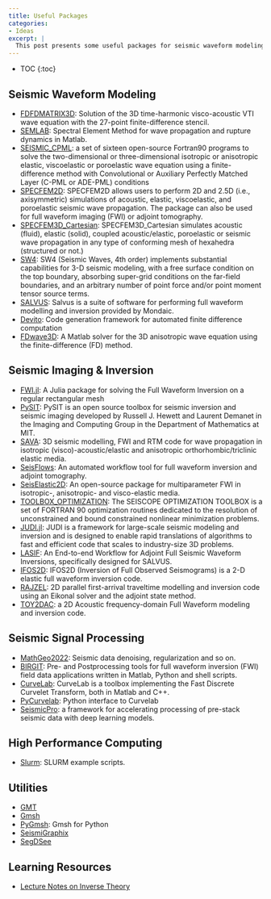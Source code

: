 ```yaml
---
title: Useful Packages
categories:
- Ideas
excerpt: |
  This post presents some useful packages for seismic waveform modeling, imaging, and inversion.
---
```


<!-- more -->

* TOC
{:toc}

## Seismic Waveform Modeling
- [FDFDMATRIX3D](https://www.geoazur.fr/WIND/bin/view/Main/Opencodes/WebHome#mjx-eqn%3AFDFDMATRIX3D): Solution of the 3D time-harmonic visco-acoustic VTI wave equation with the 27-point finite-difference stencil.
- [SEMLAB](https://github.com/jpampuero/semlab): Spectral Element Method for wave propagation and rupture dynamics in Matlab.
- [SEISMIC_CPML](https://github.com/geodynamics/seismic_cpml): a set of sixteen open-source Fortran90 programs to solve the two-dimensional or three-dimensional isotropic or anisotropic elastic, viscoelastic or poroelastic wave equation using a finite-difference method with Convolutional or Auxiliary Perfectly Matched Layer (C-PML or ADE-PML) conditions
- [SPECFEM2D](https://github.com/geodynamics/specfem2d): SPECFEM2D allows users to perform 2D and 2.5D (i.e., axisymmetric) simulations of acoustic, elastic, viscoelastic, and poroelastic seismic wave propagation. The package can also be used for full waveform imaging (FWI) or adjoint tomography.
- [SPECFEM3D_Cartesian](https://github.com/geodynamics/specfem3d): SPECFEM3D_Cartesian simulates acoustic (fluid), elastic (solid), coupled acoustic/elastic, poroelastic or seismic wave propagation in any type of conforming mesh of hexahedra (structured or not.)
- [SW4](https://github.com/geodynamics/sw4): SW4 (Seismic Waves, 4th order) implements substantial capabilities for 3-D seismic modeling, with a free surface condition on the top boundary, absorbing super-grid conditions on the far-field boundaries, and an arbitrary number of point force and/or point moment tensor source terms.
- [SALVUS](https://mondaic.com/): Salvus is a suite of software for performing full waveform modelling and inversion provided by Mondaic.
- [Devito](https://github.com/devitocodes/devito): Code generation framework for automated finite difference computation
- [FDwave3D](https://github.com/leileely/FDwave3D): A Matlab solver for the 3D anisotropic wave equation using the finite-difference (FD) method.



## Seismic Imaging & Inversion
- [FWI.jl](https://github.com/JuliaInv/FWI.jl): A Julia package for solving the Full Waveform Inversion on a regular rectangular mesh
- [PySIT](http://pysit.org/): PySIT is an open source toolbox for seismic inversion and seismic imaging developed by Russell J. Hewett and Laurent Demanet in the Imaging and Computing Group in the Department of Mathematics at MIT.
- [SAVA](https://github.com/daniel-koehn/SAVA): 3D seismic modelling, FWI and RTM code for wave propagation in isotropic (visco)-acoustic/elastic and anisotropic orthorhombic/triclinic elastic media.
- [SeisFlows](https://github.com/adjtomo/seisflows): An automated workflow tool for full waveform inversion and adjoint tomography.
- [SeisElastic2D](https://github.com/crewesleo/SeisElastic2D): An open-source package for multiparameter FWI in isotropic-, anisotropic- and visco-elastic media.
- [TOOLBOX_OPTIMIZATION](https://seiscope2.osug.fr/SEISCOPE-OPTIMIZATION-TOOLBOX): The SEISCOPE OPTIMIZATION TOOLBOX is a set of FORTRAN 90 optimization routines dedicated to the resolution of unconstrained and bound constrained nonlinear minimization problems.
- [JUDI.jl](https://github.com/slimgroup/JUDI.jl): JUDI is a framework for large-scale seismic modeling and inversion and is designed to enable rapid translations of algorithms to fast and efficient code that scales to industry-size 3D problems.
- [LASIF](https://github.com/dirkphilip/LASIF_2.0): An End-to-end Workflow for Adjoint Full Seismic Waveform Inversions, specifically designed for SALVUS.
- [IFOS2D](https://git.scc.kit.edu/GPIAG-Software/IFOS2D): IFOS2D (Inversion of Full  Observed Seismograms) is a 2-D elastic full waveform inversion code.  
- [RAJZEL](https://github.com/daniel-koehn/RAJZEL): 2D parallel first-arrival traveltime modelling and inversion code using an Eikonal solver and the adjoint state method.
- [TOY2DAC](https://seiscope2.osug.fr/TOY2DAC-273): a 2D Acoustic frequency-domain Full Waveform modeling and inversion code.

## Seismic Signal Processing
- [MathGeo2022](https://github.com/sevenysw/MathGeo2022): Seismic data denoising, regularization and so on.
- [BIRGIT](https://github.com/daniel-koehn/BIRGIT): Pre- and Postprocessing tools for full waveform inversion (FWI) field data applications written in Matlab, Python and shell scripts.
- [CurveLab](http://www.curvelet.org/): CurveLab is a toolbox implementing the Fast Discrete Curvelet Transform, both in Matlab and C++.
- [PyCurvelab](https://github.com/slimgroup/PyCurvelab): Python interface to Curvelab
- [SeismicPro](https://github.com/gazprom-neft/SeismicPro): a framework for accelerating processing of pre-stack seismic data with deep learning models.



## High Performance Computing
- [Slurm](https://github.com/accre/SLURM): SLURM example scripts.

## Utilities
- [GMT](https://gmt-china.org/)
- [Gmsh](https://gmsh.info/)
- [PyGmsh](https://github.com/meshpro/pygmsh): Gmsh for Python
- [SeismiGraphix](https://github.com/abelsurace/seismigraphix)
- [SegDSee](https://www.softpedia.com/get/Science-CAD/SegDSee.shtml)

## Learning Resources
- [Lecture Notes on Inverse Theory](https://swp_ethz.gitlab.io/public/lecture_notes_inverse_theory/index.html)
